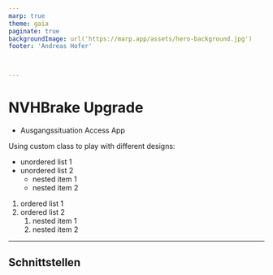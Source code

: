 ```yaml
---
marp: true
theme: gaia
paginate: true
backgroundImage: url('https://marp.app/assets/hero-background.jpg')
footer: 'Andreas Hofer'



---
```


# NVHBrake Upgrade

- Ausgangssituation Access App

Using custom class to play with different designs:


<div class="row">

<div class="column-6">

+ unordered list 1
+ unordered list 2
    + nested item 1
    + nested item 2

</div>

<div class="column-6">

1. ordered list 1
2. ordered list 2
    1. nested item 1
    2. nested item 2

</div>
</div>

---

## Schnittstellen
